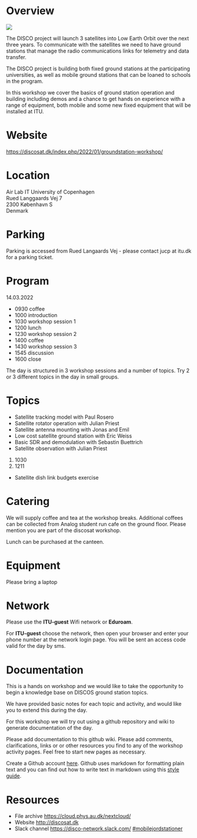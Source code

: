 # Overview

![](https://discosat.dk/wp-content/uploads/2022/01/satnogs.png)

The DISCO project will launch 3 satellites into Low Earth Orbit over the next three years. To communicate with the satellites we need to have ground stations that manage the radio communications links for telemetry and data transfer.

The DISCO project is building both fixed ground stations at the participating universities, as well as mobile ground stations that can be loaned to schools in the program.

In this workshop we cover the basics of ground station operation and building including demos and a chance to get hands on experience with a range of equipment, both mobile and some new fixed equipment that will be installed at ITU.

# Website

<https://discosat.dk/index.php/2022/01/groundstation-workshop/>

# Location

Air Lab
IT University of Copenhagen  
Rued Langgaards Vej 7  
2300 København S  
Denmark 


# Parking

Parking is accessed from Rued Langaards Vej - please contact jucp at itu.dk for a parking ticket. 

# Program

14.03.2022

-   0930 coffee
-   1000 introduction
-   1030 workshop session 1
-   1200 lunch
-   1230 workshop session 2
-   1400 coffee
-   1430 workshop session 3
-   1545 discussion
-   1600 close

The day is structured in 3 workshop sessions and a number of topics. Try 2 or 3 different topics in the day in small groups.

# Topics

- Satellite tracking model with Paul Rosero
- Satellite rotator operation with Julian Priest
- Satellite antenna mounting with Jonas and Emil
- Low cost satellite ground station with Eric Weiss
- Basic SDR and demodulation with Sebastin Buettrich
- Satellite observation with Julian Priest
1. 1030
2. 1211
- Satellite dish link budgets exercise

# Catering

We will supply coffee and tea at the workshop breaks. Additional coffees can be collected from Analog student run cafe on the ground floor. Please mention you are part of the discosat workshop.

Lunch can be purchased at the canteen.

# Equipment

Please bring a laptop

# Network

Please use the **ITU-guest** Wifi network or **Eduroam**.

For **ITU-guest** choose the network, then open your browser and enter your phone number at the network login page. You will be sent an access code valid for the day by sms.

# Documentation

This is a hands on workshop and we would like to take the opportunity to begin a knowledge base on DISCOS ground station topics. 

We have provided basic notes for each topic and activity, and would like you to extend this during the day.

For this workshop we will try out using a github repository and wiki to generate documentation of the day.

Please add documentation to this github wiki. Please add comments, clarifications, links or or other resources you find to any of the workshop activity pages. Feel free to start new pages as necessary.

Create a Github account [here](https://github.com/join). Github uses markdown for formatting plain text and you can find out how to write text in markdown using this [style guide](https://docs.github.com/en/get-started/writing-on-github/getting-started-with-writing-and-formatting-on-github/basic-writing-and-formatting-syntax).

# Resources

- File archive <https://cloud.phys.au.dk/nextcloud/>
- Website <http://discosat.dk>
- Slack channel <https://disco-network.slack.com/> [#mobilejordstationer](https://disco-network.slack.com/archives/C01RR1TJSJ1)





